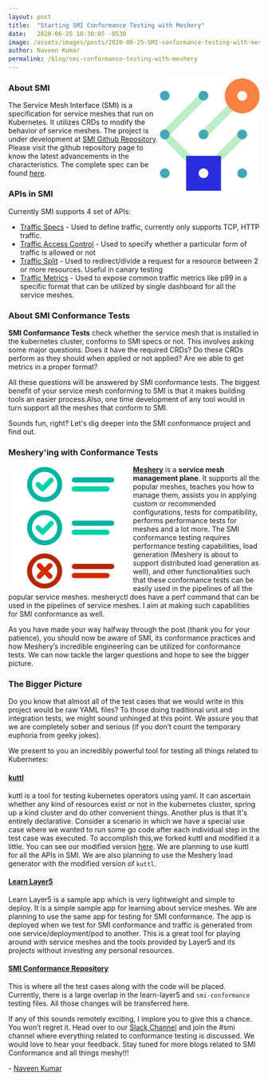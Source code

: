 ```yaml
---
layout: post
title:  "Starting SMI Conformance Testing with Meshery"
date:   2020-06-25 10:30:05 -0530
image: /assets/images/posts/2020-06-25-SMI-conformance-testing-with-meshery/smi-conformance.svg
author: Naveen Kumar
permalink: /blog/smi-conformance-testing-with-meshery
---
```


<img src="/assets/images/posts/2019-05-21-a-standard-interface-for-service-meshes/smi-logo.png" align="right" width="200px" />

### About SMI

The Service Mesh Interface (SMI) is a specification for service meshes that run on Kubernetes. It utilizes CRDs to modify the behavior of service meshes. The project is under development at [SMI Github Repository](https://github.com/servicemeshinterface/smi-spec). Please visit the github repository page to know the latest advancements in the characteristics. The complete spec can be found [here](https://github.com/servicemeshinterface/smi-spec/blob/master/SPEC.md).

### APIs in SMI

Currently SMI supports 4 set of APIs:

- [Traffic Specs](https://github.com/servicemeshinterface/smi-spec/blob/master/SPEC.md#traffic-specs) - Used to define traffic, currently only supports TCP, HTTP traffic.
- [Traffic Access Control](https://github.com/servicemeshinterface/smi-spec/blob/master/SPEC.md#traffic-access-control) - Used to specify whether a particular form of traffic is allowed or not
- [Traffic Split](https://github.com/servicemeshinterface/smi-spec/blob/master/SPEC.md#traffic-split) - Used to redirect/divide a request for a resource between 2 or more resources. Useful in canary testing
- [Traffic Metrics](https://github.com/servicemeshinterface/smi-spec/blob/master/SPEC.md#traffic-metrics) - Used to expose common traffic metrics like p99 in a specific format that can be utilized by single dashboard for all the service meshes.

### About SMI Conformance Tests

**SMI Conformance Tests** check whether the service mesh that is installed in the kubernetes cluster, conforms to SMI specs or not. This involves asking some major questions. Does it have the required CRDs? Do these CRDs perform as they should when applied or not applied? Are we able to get metrics in a proper format?

All these questions will be answered by SMI conformance tests. The biggest benefit of your service mesh conforming to SMI is that it makes building tools an easier process.Also, one time development of any tool would in turn support all the meshes that conform to SMI.

Sounds fun, right? Let's dig deeper into the SMI conformance project and find out.

### Meshery'ing with Conformance Tests

<img src="/assets/images/posts/2020-06-25-SMI-conformance-testing-with-meshery/checklist.svg" align="left" width="250px" />

**[Meshery](/meshery)** is a **service mesh management plane**. It supports all the popular meshes, teaches you how to manage them, assists you in applying custom or recommended configurations, tests for  compatibility, performs performance tests for meshes and a lot more. The SMI conformance testing requires performance testing capabilities, load generation (Meshery is about to support distributed load generation as well), and other functionalities such that these conformance tests can be easily used in the pipelines of all the popular service meshes. mesheryctl does have a perf command that can be used in the pipelines of service meshes. I aim at making such capabilities for SMI conformance as well.

As you have made your way halfway through the post (thank you for your patience), you should now be aware of SMI, its conformance practices and how Meshery’s incredible engineering can be utilized for conformance tests. We can now tackle the larger questions and hope to see the bigger picture.


### The Bigger Picture

Do you know that almost all of the test cases that we would write in this project would be  raw YAML files? To those doing traditional unit and integration tests, we might sound unhinged at this point. We assure you that we are completely sober and serious (if you don’t count the temporary euphoria from geeky jokes).

We present to you an incredibly powerful tool for testing all things related to Kubernetes:

#### [kuttl](https://kuttl.dev/)

kuttl is a tool for testing kubernetes operators using yaml. It can ascertain whether any kind of resources exist or not in the kubernetes cluster,  spring up a kind cluster and do other convenient things. Another plus is that It's entirely declarative. Consider a scenario in which we have a special use case where we wanted to run some go code  after each individual step in the test case was executed. To accomplish this,we forked kuttl and modified it a little. You can see our modified version [here](https://github.com/kanishkarj/kuttl).
We are planning to use kuttl for all the APIs in SMI. We are also planning to use the Meshery load generator with the modified version of `kuttl`.

#### [Learn Layer5](https://github.com/layer5io/learn-layer5/)

Learn Layer5 is a sample app which is very lightweight and simple to deploy. It is a simple sample app for learning about service meshes. We are planning to use the same app for testing for SMI conformance. The app is deployed when we test for SMI conformance and traffic is generated from one service/deployment/pod to another. This is a great tool for playing around with service meshes and the tools provided by Layer5 and its projects without investing any personal resources.

#### [SMI Conformance Repository](https://github.com/layer5io/smi-conformance)

This is where all the test cases along with the code will be placed. Currently, there is a large overlap in the learn-layer5 and `smi-conformance` testing files. All those changes will be transferred here.

If any of this sounds remotely exciting, I implore you to give this a chance. You won’t regret it.
Head over to our [Slack Channel](http://slack.layer5.io) and join the #smi channel where everything related to conformance testing is discussed. We would love to hear your feedback. Stay tuned for more blogs related to SMI Conformance and all things meshy!!!

 \- [Naveen Kumar](https://www.linkedin.com/in/nveenjain/)
